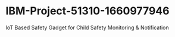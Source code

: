 # IBM-Project-51310-1660977946
IoT Based Safety Gadget for Child Safety Monitoring &amp; Notification
